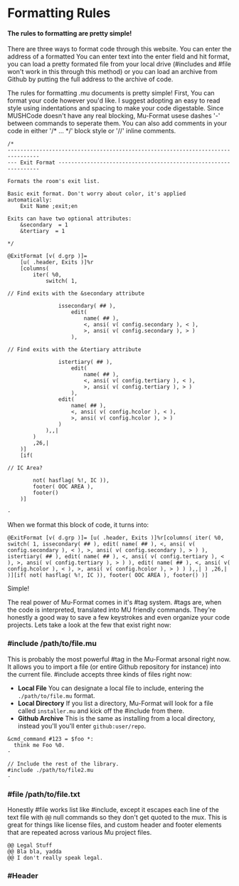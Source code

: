 # Formatting Rules
#### The rules to formatting are pretty simple!
There are three ways to format code through this website.  You can enter the address of a formatted You can enter text into the enter field and hit format, you can load a pretty formated file from your local drive (#includes and #file won't work in this through this method) or you can load an archive from Github by putting the full address to the archive of code.

The rules for formatting .mu documents is pretty simple! First, You can format your code however you'd like.  I suggest adopting an easy to read style using indentations and spacing to make your code digestable. Since MUSHCode doesn't have any real blocking, Mu-Format usese dashes '-' between commands to seperate them. You can also add comments in your code in either '/* ... */' block style or '//' inline comments.

```
/*
--------------------------------------------------------------------------------
--- Exit Format ----------------------------------------------------------------

Formats the room's exit list.

Basic exit format. Don't worry about color, it's applied automatically:
    Exit Name ;exit;en

Exits can have two optional attributes:
    &secondary  = 1
    &tertiary  = 1

*/

@ExitFormat [v( d.grp )]=
    [u( .header, Exits )]%r
    [columns(
        iter( %0,
            switch( 1,

// Find exits with the &secondary attribute

                issecondary( ## ),
                    edit(
                        name( ## ),
                        <, ansi( v( config.secondary ), < ),
                        >, ansi( v( config.secondary ), > )
                    ),

// Find exits with the &tertiary attribute

                istertiary( ## ),
                    edit(
                        name( ## ),
                        <, ansi( v( config.tertiary ), < ),
                        >, ansi( v( config.tertiary ), > )
                    ),
                edit(
                    name( ## ),
                    <, ansi( v( config.hcolor ), < ),
                    >, ansi( v( config.hcolor ), > )
                )
            ),,|
        )
        ,26,|
    )]
    [if(

// IC Area?

        not( hasflag( %!, IC )),
        footer( OOC AREA ),
        footer()
    )]

-

```

When we format this block of code, it turns into:

```
@ExitFormat [v( d.grp )]= [u( .header, Exits )]%r[columns( iter( %0, switch( 1, issecondary( ## ), edit( name( ## ), <, ansi( v( config.secondary ), < ), >, ansi( v( config.secondary ), > ) ), istertiary( ## ), edit( name( ## ), <, ansi( v( config.tertiary ), < ), >, ansi( v( config.tertiary ), > ) ), edit( name( ## ), <, ansi( v( config.hcolor ), < ), >, ansi( v( config.hcolor ), > ) ) ),,| ) ,26,| )][if( not( hasflag( %!, IC )), footer( OOC AREA ), footer() )]

```

Simple!

The real power of Mu-Format comes in it's #tag system.  #tags are, when the code is interpreted, translated into MU friendly commands.  They're honestly a good way to save a few keystrokes and even organize your code projects.  Lets take a look at the few that exist right now:

### #include /path/to/file.mu
This is probably the most powerful #tag in the Mu-Format arsonal right now.  It allows you to import a file (or entire Github repository for instance) into the current file.  #include accepts three kinds of files right now:
- **Local File** You can designate a local file to include, entering the ```./path/to/file.mu``` format.
- **Local Directory** If you list a directory, Mu-Format will look for a file called ```installer.mu``` and kick off the #include from there.
- **Github Archive** This is the same as installing from a local directory, instead you'll you'll enter ```github:user/repo```.

```
&cmd_command #123 = $foo *:
  think me Foo %0.
-

// Include the rest of the library.
#include ./path/to/file2.mu
-
```
### #file /path/to/file.txt
Honestly #file works list like #include, except it escapes each line of the text file with ```@@``` null commands so they don't get quoted to the mux.  This is great for things like license files, and custom header and footer elements that are repeated across various Mu project files.

```
@@ Legal Stuff
@@ Bla bla, yadda
@@ I don't really speak legal.
```

### #Header <title>=<body>
Information to be listed at the top of the resulting installer file. The library allows you to determine what special #tags are considered headers, like #author #url #codebase, etc.  I'm sure we'll have some defaults soon.  For now you can add a custom header to the beginning of the #header tag.

You can actually user ```Formatter.setHeaders('author, email, url')``` to add headers that can be set using a shortcut.  #author, #email, #url for example and would be set with ```#<header> <text>```

# Contributing
I've never done one of hese before, so I'll keep it short!  Here's what I need
- Coders willing to adapt their work for the formatter to process, and making that code publically available. Instructions on creating an archive on Github is coming soon!
- People to test the code! Either through this web portal, or downloading the library.
- People to help make plugins! There are lots of things I know I personally wish I could do with MUSHCode to make my job lazier. I've pretty much used MUX.  Have specific ideas for a specific MU* flavor? Code it up! There's more info available on the repo page.

**Mu-Format** is part of a larger project to simplify, and partially automate the process of setting up a MUX from scratch and installing the code needed to just 'make it work'. 